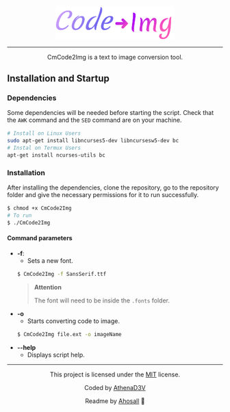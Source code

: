 <div align="center">
  <img src="./assets/logo.png" width="55%"/>
  <hr>
  <p>CmCode2Img is a text to image conversion tool.</p>
</div>
<div>
  <h2>Installation and Startup</h2>
  <h3>Dependencies</h3>
  <p>
    Some dependencies will be needed before starting the script. Check that the <code>AWK</code> command and the <code>SED</code> command are on your machine.
  </p>

  ```bash
  # Install on Linux Users
  sudo apt-get install libncurses5-dev libncursesw5-dev bc
  # Instal on Termux Users
  apt-get install ncurses-utils bc
  ```

  <h3>Installation</h3>
  <p>
    After installing the dependencies, clone the repository, go to the repository folder and give the necessary permissions for it to run successfully.
  </p>

  ```bash
  $ chmod +x CmCode2Img
  # To run
  $ ./CmCode2Img
  ```
  
  <h4>
    Command parameters
  </h4>
  
  - <b>-f</b>:
    - Sets a new font.
    ```bash
    $ CmCode2Img -f SansSerif.ttf
    ```
    > **Attention**
    > 
    > The font will need to be inside the `.fonts` folder.
  - <b>-o</b> 
    - Starts converting code to image.
    ```bash
    $ CmCode2Img file.ext -o imageName
    ```
  - <b>--help</b>
    - Displays script help.
</div>
<hr>
<div align="center">  
  <p>
    This project is licensed under the <a href="LICENSE">MIT</a> license.
  </p>
  <p>
    Coded by <a href="https://github.com/Ahosall">AthenaD3V</a>
  </p>
  <p>
    Readme by <a href="https://github.com/Ahosall">Ahosall</a> 🤍
  </p>
</div>
